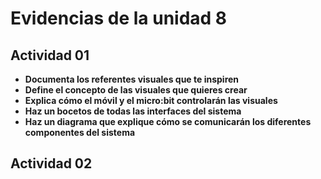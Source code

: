 
# Evidencias de la unidad 8

## Actividad 01
* **Documenta los referentes visuales que te inspiren**
* **Define el concepto de las visuales que quieres crear**
* **Explica cómo el móvil y el micro:bit controlarán las visuales**
* **Haz un bocetos de todas las interfaces del sistema**
* **Haz un diagrama que explique cómo se comunicarán los diferentes componentes del sistema**
## Actividad 02
